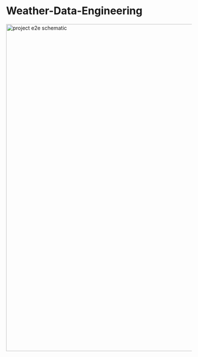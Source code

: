# Weather-Data-Engineering
<img width="887" alt="project e2e schematic" src="https://github.com/johnuzoma/Weather-Data-Engineering/assets/18267074/072e85f1-5aa2-4b04-a4c6-b37e2417586b">

